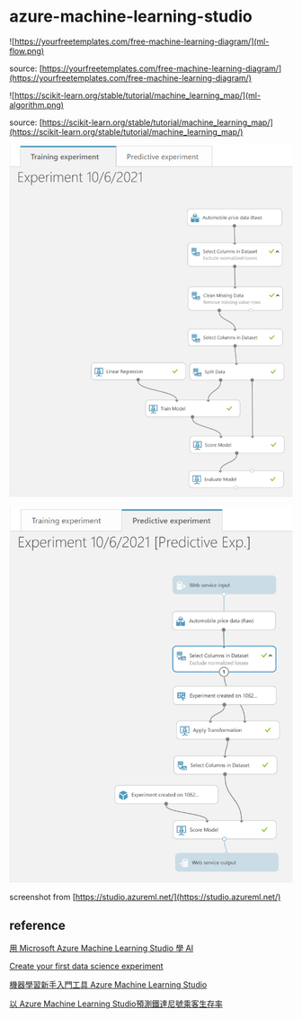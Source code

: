# azure-machine-learning-studio

![https://yourfreetemplates.com/free-machine-learning-diagram/](ml-flow.png)

source: [https://yourfreetemplates.com/free-machine-learning-diagram/](https://yourfreetemplates.com/free-machine-learning-diagram/)

![https://scikit-learn.org/stable/tutorial/machine_learning_map/](ml-algorithm.png)

source: [https://scikit-learn.org/stable/tutorial/machine_learning_map/](https://scikit-learn.org/stable/tutorial/machine_learning_map/)

![train model](train-model.PNG)

![predict model](predict-model.PNG)

screenshot from [https://studio.azureml.net/](https://studio.azureml.net/)

## reference

[用 Microsoft Azure Machine Learning Studio 學 AI](https://ithelp.ithome.com.tw/articles/10200671)

[Create your first data science experiment](https://docs.microsoft.com/en-us/azure/machine-learning/classic/create-experiment)

[機器學習新手入門工具 Azure Machine Learning Studio](https://www.youtube.com/watch?v=ffZeXkAUZNQ)

[以 Azure Machine Learning Studio預測鐵達尼號乘客生存率](https://medium.com/ashes-tech-talk/%E4%B8%8D%E6%9C%83%E5%AF%AB%E7%A8%8B%E5%BC%8F%E4%B9%9F%E8%83%BD%E5%81%9A-%E4%BB%A5-azure-machine-learning-studio%E9%A0%90%E6%B8%AC%E9%90%B5%E9%81%94%E5%B0%BC%E8%99%9F%E4%B9%98%E5%AE%A2%E7%94%9F%E5%AD%98%E7%8E%87-6873a6195fdc)
